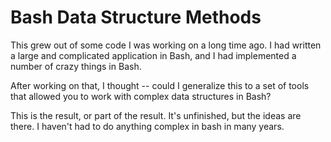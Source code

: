 # Bash Data Structure Methods

This grew out of some code I was working on a long time ago. I had written
a large and complicated application in Bash, and I had implemented a
number of crazy things in Bash.

After working on that, I thought -- could I generalize this to a set of tools
that allowed you to work with complex data structures in Bash?

This is the result, or part of the result. It's unfinished, but the ideas
are there. I haven't had to do anything complex in bash in many years.
